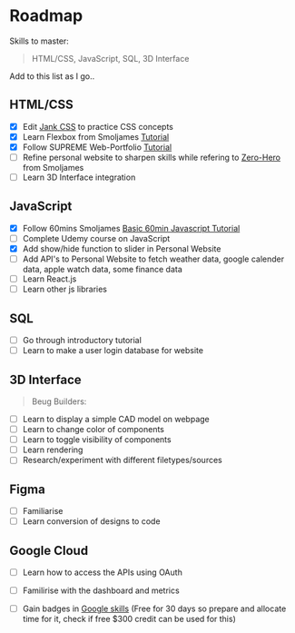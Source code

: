 # Roadmap
Skills to master: 
> HTML/CSS, JavaScript, SQL, 3D Interface

Add to this list as I go..

## HTML/CSS
- [x] Edit [Jank CSS](https://jankcss.com/) to practice CSS concepts
- [x] Learn Flexbox from Smoljames [Tutorial](https://www.youtube.com/watch?v=F5_nBy66LJs&ab_channel=Smoljames)
- [x] Follow SUPREME Web-Portfolio [Tutorial](https://www.youtube.com/watch?v=aLb_fMGZQXI&feature=youtu.be)
- [ ] Refine personal website to sharpen skills while refering to [Zero-Hero](https://www.youtube.com/watch?v=70T2GMDKl6M&ab_channel=Smoljames) from Smoljames
- [ ] Learn 3D Interface integration

## JavaScript
- [x] Follow 60mins Smoljames [Basic 60min Javascript Tutorial](https://www.youtube.com/watch?v=qr6sKTzjlUo&ab_channel=Smoljames)
- [ ] Complete Udemy course on JavaScript
- [x] Add show/hide function to slider in Personal Website
- [ ] Add API's to Personal Website to fetch weather data, google calender data, apple watch data, some finance data
- [ ] Learn React.js
- [ ] Learn other js libraries

## SQL
- [ ] Go through introductory tutorial
- [ ] Learn to make a user login database for website

## 3D Interface
> Beug Builders:
- [ ] Learn to display a simple CAD model on webpage
- [ ] Learn to change color of components
- [ ] Learn to toggle visibility of components
- [ ] Learn rendering  
- [ ] Research/experiment with different filetypes/sources

## Figma
- [ ] Familiarise 
- [ ] Learn conversion of designs to code

## Google Cloud
- [ ] Learn how to access the APIs using OAuth
- [ ] Familirise with the dashboard and metrics
- [ ] Gain badges in [Google skills](https://cloud.google.com/learn/training/credentials?hl=en) (Free for 30 days so prepare and allocate time for it, check if free $300 credit can be used for this)

